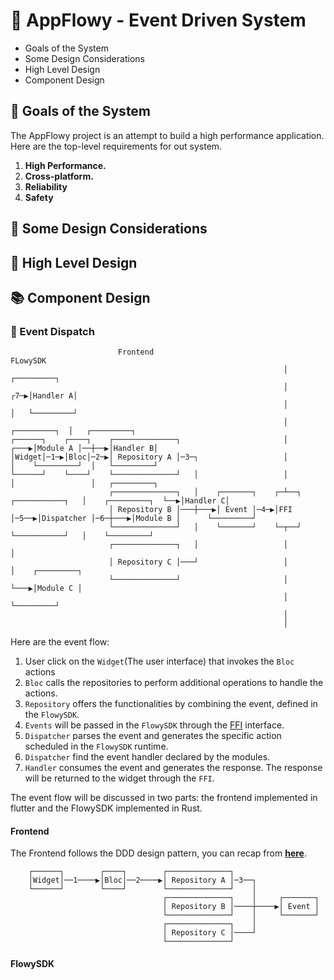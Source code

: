 # 🥳 AppFlowy - Event Driven System 

* Goals of the System
* Some Design Considerations
* High Level Design
* Component Design 

## 🎯 Goals of the System
The AppFlowy project is an attempt to build a high performance application. Here are the top-level requirements for out system.

1. **High Performance.** 
2. **Cross-platform.**
3. **Reliability**
4. **Safety**


## 🤔 Some Design Considerations

## 📜 High Level Design

## 📚 Component Design

### 📙 Event Dispatch

```
                        Frontend                                                     FLowySDK
                                                             │                                              ┌─────────┐
                                                             │                                          ┌7─▶│Handler A│
                                                             │                                          │   └─────────┘
                                                             │                             ┌─────────┐  │   ┌─────────┐
┌──────┐    ┌────┐    ┌──────────────┐                       │                        ┌───▶│Module A │──┼──▶│Handler B│
│Widget│─1─▶│Bloc│─2─▶│ Repository A │─3─┐                   │                        │    └─────────┘  │   └─────────┘
└──────┘    └────┘    └──────────────┘   │                   │                        │                 │   ┌─────────┐
                      ┌──────────────┐   │    ┌───────┐    ┌─┴──┐     ┌───────────┐   │    ┌─────────┐  └──▶│Handler C│
                      │ Repository B │───┼───▶│ Event │─4─▶│FFI │─5──▶│Dispatcher │─6─┼───▶│Module B │      └─────────┘
                      └──────────────┘   │    └───────┘    └─┬──┘     └───────────┘   │    └─────────┘
                      ┌──────────────┐   │                   │                        │
                      │ Repository C │───┘                   │                        │    ┌─────────┐
                      └──────────────┘                       │                        └───▶│Module C │
                                                             │                             └─────────┘
                                                             │
                                                             │
```
Here are the event flow: 
1. User click on the `Widget`(The user interface) that invokes the `Bloc` actions
2. `Bloc` calls the repositories to perform additional operations to handle the actions.
3. `Repository` offers the functionalities by combining the event, defined in the `FlowySDK`.
4. `Events` will be passed in the `FlowySDK` through the [FFI](https://en.wikipedia.org/wiki/Foreign_function_interface) interface.
5. `Dispatcher` parses the event and generates the specific action scheduled in the `FlowySDK` runtime.
6. `Dispatcher` find the event handler declared by the modules.
7. `Handler` consumes the event and generates the response. The response will be returned to the widget through the `FFI`.

The event flow will be discussed in two parts: the frontend implemented in flutter and the FlowySDK implemented in Rust.

#### Frontend
The Frontend follows the DDD design pattern, you can recap from [**here**](DOMAIN_DRIVEN_DESIGN.md).
```
    ┌──────┐        ┌────┐        ┌──────────────┐
    │Widget│──1────▶│Bloc│──2────▶│ Repository A │─3──┐
    └──────┘        └────┘        └──────────────┘    │
                                  ┌──────────────┐    │     ┌───────┐
                                  │ Repository B │────┼────▶│ Event │
                                  └──────────────┘    │     └───────┘
                                  ┌──────────────┐    │
                                  │ Repository C │────┘
                                  └──────────────┘
```

#### FlowySDK


